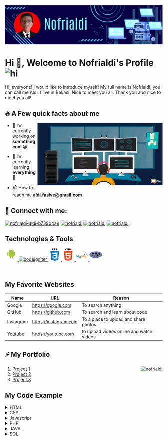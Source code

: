 ![](asset/banner.png "Nofrialdi")

# Hi 👋, Welcome to Nofrialdi's Profile <img src="https://user-images.githubusercontent.com/1303154/88677602-1635ba80-d120-11ea-84d8-d263ba5fc3c0.gif" width="28px" height="28px" alt="hi">

Hi, everyone! I would like to introduce myself! My full name is Nofrialdi, you can call me Aldi. I live in Bekasi. Nice to meet you all. Thank you and nice to meet you all!

## :fire: A Few quick facts about me

<img align="right" alt="coding" src="asset/coding.gif" width=400px>

- 🔭 I’m currently working on **something cool 😉**

- 🌱 I’m currently learning **everything 🤣**

- 📫 How to reach me **aldi.fasive@gmail.com**

## :rocket: Connect with me:

<a href="https://linkedin.com/in/nofrialdi-aldi-b739b4a9" target="blank"><img align="center" src="https://www.vectorlogo.zone/logos/linkedin/linkedin-ar21.png" alt="nofrialdi-aldi-b739b4a9" height="30" width="60" /></a>
<a href="https://instagram.com/nofrialdi" target="blank"><img align="center" src="https://disdukcapil.banyuasinkab.go.id/wp-content/uploads/sites/248/2022/09/Logo-Instagram.-Foto-Cyware.png" alt="nofrialdi" height="30" width="60" /></a>
<a href="mailto:aldi.fasive@gmail.com" target="blank"><img align="center" src="https://www.vectorlogo.zone/logos/gmail/gmail-ar21.png" alt="nofrialdi" height="30" width="60" /></a>
<a href="https://www.youtube.com/channel/UCTtnlLcljpcu6B6gADAik5g" target="blank"><img align="center" src="https://static.vecteezy.com/system/resources/thumbnails/003/206/623/small/youtube-editorial-app-icon-free-vector.jpg" alt="nofrialdi" height="30" width="60" /></a>

## Technologies & Tools

<p align="left"> <a href="https://developer.android.com" target="_blank" rel="noreferrer"> <img src="https://raw.githubusercontent.com/devicons/devicon/master/icons/android/android-original-wordmark.svg" alt="android" width="40" height="40"/> </a> <a href="https://codeigniter.com" target="_blank" rel="noreferrer"> <img src="https://cdn.worldvectorlogo.com/logos/codeigniter.svg" alt="codeigniter" width="40" height="40"/> </a> <a href="https://www.w3schools.com/css/" target="_blank" rel="noreferrer"> <img src="https://raw.githubusercontent.com/devicons/devicon/master/icons/css3/css3-original-wordmark.svg" alt="css3" width="40" height="40"/> </a> <a href="https://www.w3.org/html/" target="_blank" rel="noreferrer"> <img src="https://raw.githubusercontent.com/devicons/devicon/master/icons/html5/html5-original-wordmark.svg" alt="html5" width="40" height="40"/> </a> <a href="https://www.mysql.com/" target="_blank" rel="noreferrer"> <img src="https://raw.githubusercontent.com/devicons/devicon/master/icons/mysql/mysql-original-wordmark.svg" alt="mysql" width="40" height="40"/> </a> <a href="https://www.php.net" target="_blank" rel="noreferrer"> <img src="https://raw.githubusercontent.com/devicons/devicon/master/icons/php/php-original.svg" alt="php" width="40" height="40"/> </a> </p>
<br>

## My Favorite Websites

| Name      | URL                     | Reason                                   |
| --------- | ----------------------- | ---------------------------------------- |
| Google    | <https://google.com>    | To search anything                       |
| GitHub    | <https://github.com>    | To search and learn about code           |
| Instagram | <https://instagram.com> | To a place to upload and share photos    |
| Youtube   | <https://youtube.com>   | to upload videos online and watch videos |

## :zap: My Portfolio

<p><img align="right" src="https://github-readme-stats.vercel.app/api/top-langs?username=nofrialdi&show_icons=true&locale=en&layout=compact" alt="nofrialdi" /></p>

1. [Project 1](https://github.com/nofrialdi/takashimura_store)
2. [Project 2](https://github.com/nofrialdi/G21_DTS20)
3. [Project 3](https://github.com/nofrialdi/cv_web)

## My Code Example

<details>
  <summary> HTML</summary>

```HTML
<main class="content">
  <h1>Hello World</h1>
  <p>This is a paragraph.</p>
</main>
```

</details>

<details>
  <summary> CSS</summary>

```CSS
p {
  color: red;
  text-align: center;
}
```

</details>

<details>
  <summary> Javascript</summary>

```js
const text = "Hello World";
console.log(text);
```

</details>

<details>
  <summary> PHP</summary>

```php
<?php
echo "Hello World!";
?>
```

</details>

<details>
  <summary> JAVA</summary>

```JAVA
String name = "John";
System.out.println(name);
```

</details>

<details>
  <summary> SQL</summary>

```SQL
SELECT * FROM Customers;
```

</details>
